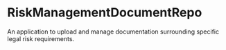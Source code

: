 # RiskManagementDocumentRepo
 An application to upload and manage documentation surrounding specific legal risk requirements.
